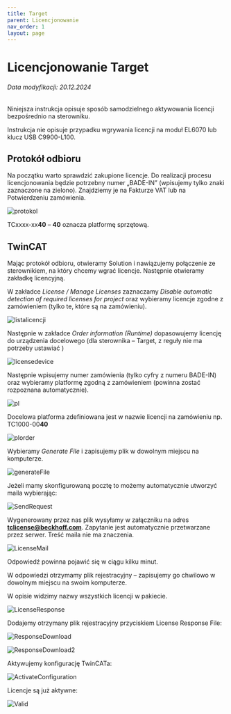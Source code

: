 ```yaml
---
title: Target
parent: Licencjonowanie
nav_order: 1
layout: page
---
```


# Licencjonowanie Target 
<h6> Data modyfikacji: 20.12.2024 </h6>

Niniejsza  instrukcja  opisuje  sposób  samodzielnego  aktywowania licencji bezpośrednio na sterowniku.

Instrukcja  nie  opisuje  przypadku  wgrywania  licencji  na  moduł EL6070 lub klucz USB C9900-L100.

## Protokół odbioru

Na początku warto sprawdzić zakupione licencje. Do realizacji procesu licencjonowania będzie potrzebny numer „BADE-IN” (wpisujemy tylko znaki zaznaczone na zielono). Znajdziemy je na Fakturze VAT lub na Potwierdzeniu zamówienia.

![protokol](https://ba-pl.github.io/wiki/assets/images/protokol.png "protokol")


TCxxxx-xx**40** – **40** oznacza platformę sprzętową.

## TwinCAT

Mając protokół odbioru, otwieramy Solution i nawiązujemy połączenie ze sterownikiem, na który chcemy wgrać licencje. Następnie otwieramy zakładkę licencyjną.

W zakładce *License / Manage Licenses* zaznaczamy *Disable automatic detection of required licenses for project* oraz wybieramy licencje zgodne z zamówieniem (tylko te, które są na zamówieniu).

![listalicencji](https://ba-pl.github.io/wiki/assets/images/listalicencji.png "listalicencji")

Następnie w zakładce *Order information (Runtime)* dopasowujemy licencję do urządzenia docelowego (dla sterownika – Target, z reguły nie ma potrzeby ustawiać ) 

![licensedevice](https://ba-pl.github.io/wiki/assets/images/licensedevice.png "licensedevice")

Następnie wpisujemy numer zamówienia (tylko cyfry z numeru BADE-IN) oraz wybieramy platformę zgodną z zamówieniem (powinna zostać rozpoznana automatycznie).

![pl](https://ba-pl.github.io/wiki/assets/images/pl.png "pl")


Docelowa platforma zdefiniowana jest w nazwie licencji na zamówieniu np. TC1000-00**40**

![plorder](https://ba-pl.github.io/wiki/assets/images/plorder.png "plorder")


Wybieramy *Generate File* i zapisujemy plik w dowolnym miejscu na komputerze.

![generateFile](https://ba-pl.github.io/wiki/assets/images/generateFile.png "generateFile")


Jeżeli mamy skonfigurowaną pocztę to możemy automatycznie utworzyć maila wybierając:

![SendRequest](https://ba-pl.github.io/wiki/assets/images/SendRequest.png "SendRequest")

Wygenerowany przez nas plik wysyłamy w załączniku na adres **tclicense@beckhoff.com**. Zapytanie jest automatycznie przetwarzane przez serwer. Treść maila nie ma znaczenia.  

![LicenseMail](https://ba-pl.github.io/wiki/assets/images/LicenseMail.png "LicenseMail")

Odpowiedź powinna pojawić się w ciągu kilku minut.

W odpowiedzi otrzymamy plik rejestracyjny – zapisujemy go chwilowo w dowolnym miejscu na swoim komputerze.

W opisie widzimy nazwy wszystkich licencji w pakiecie.

![LicenseResponse](https://ba-pl.github.io/wiki/assets/images/LicenseResponse.png "LicenseResponse")

Dodajemy otrzymany plik rejestracyjny przyciskiem License Response File:

![ResponseDownload](https://ba-pl.github.io/wiki/assets/images/ResponseDownload.png "ResponseDownload")

![ResponseDownload2](https://ba-pl.github.io/wiki/assets/images/ResponseDownload2.png "ResponseDownload2")

Aktywujemy konfigurację TwinCATa:

![ActivateConfiguration](https://ba-pl.github.io/wiki/assets/images/ActivateConfiguration.png "ActivateConfiguration")

Licencje są już aktywne:

![Valid](https://ba-pl.github.io/wiki/assets/images/Valid.png "Valid")








